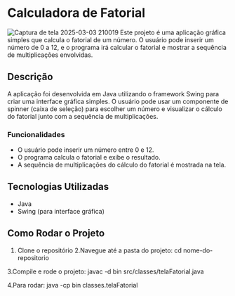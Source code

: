 # Calculadora de Fatorial
![Captura de tela 2025-03-03 210019](https://github.com/user-attachments/assets/8d61c475-23e8-4716-bd25-39afbe1ae5c0)
Este projeto é uma aplicação gráfica simples que calcula o fatorial de um número. O usuário pode inserir um número de 0 a 12, e o programa irá calcular o fatorial e mostrar a sequência de multiplicações envolvidas.

## Descrição

A aplicação foi desenvolvida em Java utilizando o framework Swing para criar uma interface gráfica simples. O usuário pode usar um componente de spinner (caixa de seleção) para escolher um número e visualizar o cálculo do fatorial junto com a sequência de multiplicações.

### Funcionalidades

- O usuário pode inserir um número entre 0 e 12.
- O programa calcula o fatorial e exibe o resultado.
- A sequência de multiplicações do cálculo do fatorial é mostrada na tela.

## Tecnologias Utilizadas

- Java
- Swing (para interface gráfica)

## Como Rodar o Projeto

1. Clone o repositório
2.Navegue até a pasta do projeto:
cd nome-do-repositorio

3.Compile e rode o projeto:
javac -d bin src/classes/telaFatorial.java

4.Para rodar:
java -cp bin classes.telaFatorial

